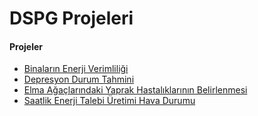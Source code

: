 # DSPG Projeleri

#### Projeler ####

- [Binaların Enerji Verimliliği](binaların_enerji_verimliligi)
- [Depresyon Durum Tahmini](depresyon_durum_tahmini)
- [Elma Ağaçlarındaki Yaprak Hastalıklarının Belirlenmesi](elma_agaclarındaki_yaprak_hastalıklarının_belirlenmesi)
- [Saatlik Enerji Talebi Üretimi Hava Durumu](saatlik_enerji_talebi_üretimi_hava_durumu)

